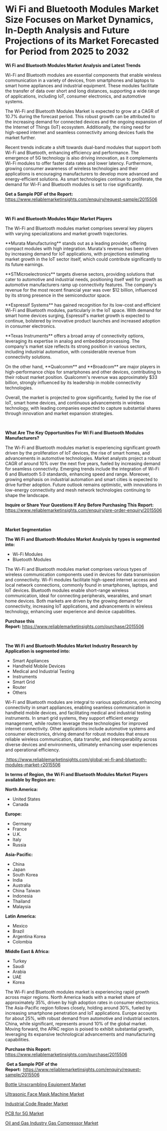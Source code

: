 <p><h1>Wi Fi and Bluetooth Modules Market Size Focuses on Market Dynamics, In-Depth Analysis and Future Projections of its Market Forecasted for Period from 2025 to 2032</h1></p><p><strong>Wi Fi and Bluetooth Modules Market Analysis and Latest Trends</strong></p>
<p><p>Wi-Fi and Bluetooth modules are essential components that enable wireless communication in a variety of devices, from smartphones and laptops to smart home appliances and industrial equipment. These modules facilitate the transfer of data over short and long distances, supporting a wide range of applications, including IoT, consumer electronics, and automotive systems.</p><p>The Wi-Fi and Bluetooth Modules Market is expected to grow at a CAGR of 10.7% during the forecast period. This robust growth can be attributed to the increasing demand for connected devices and the ongoing expansion of the Internet of Things (IoT) ecosystem. Additionally, the rising need for high-speed internet and seamless connectivity among devices fuels the market further.</p><p>Recent trends indicate a shift towards dual-band modules that support both Wi-Fi and Bluetooth, enhancing efficiency and performance. The emergence of 5G technology is also driving innovation, as it complements Wi-Fi modules to offer faster data rates and lower latency. Furthermore, growing consumer awareness of wireless technologies and their applications is encouraging manufacturers to develop more advanced and energy-efficient solutions. As smart technologies continue to proliferate, the demand for Wi-Fi and Bluetooth modules is set to rise significantly.</p></p>
<p><strong>Get a Sample PDF of the Report:&nbsp;</strong> <a href="https://www.reliablemarketinsights.com/enquiry/request-sample/2015506?utm_campaign=3047&utm_medium=2&utm_source=Github&utm_content=ia&utm_term=29032025&utm_id=wi-fi-and-bluetooth-modules">https://www.reliablemarketinsights.com/enquiry/request-sample/2015506</a></p>
<p>&nbsp;</p>
<p><strong>Wi Fi and Bluetooth Modules Major Market Players</strong></p>
<p><p>The Wi-Fi and Bluetooth modules market comprises several key players with varying specializations and market growth trajectories. </p><p>**Murata Manufacturing** stands out as a leading provider, offering compact modules with high integration. Murata's revenue has been driven by increasing demand for IoT applications, with projections estimating market growth in the IoT sector itself, which could contribute significantly to its future earnings.</p><p>**STMicroelectronics** targets diverse sectors, providing solutions that cater to automotive and industrial needs, positioning itself well for growth as automotive manufacturers ramp up connectivity features. The company's revenue for the most recent financial year was over $12 billion, influenced by its strong presence in the semiconductor space.</p><p>**Espressif Systems** has gained recognition for its low-cost and efficient Wi-Fi and Bluetooth modules, particularly in the IoT space. With demand for smart home devices surging, Espressif's market growth is expected to continue, bolstered by innovative product launches and increased adoption in consumer electronics.</p><p>**Texas Instruments** offers a broad array of connectivity options, leveraging its expertise in analog and embedded processing. The company's market size reflects its strong position in various sectors, including industrial automation, with considerable revenue from connectivity solutions.</p><p>On the other hand, **Qualcomm** and **Broadcom** are major players in high-performance chips for smartphones and other devices, contributing to their robust market position. Qualcomm's revenue was approximately $33 billion, strongly influenced by its leadership in mobile connectivity technologies.</p><p>Overall, the market is projected to grow significantly, fueled by the rise of IoT, smart home devices, and continuous advancements in wireless technology, with leading companies expected to capture substantial shares through innovation and market expansion strategies.</p></p>
<p>&nbsp;</p>
<p><strong>What Are The Key Opportunities For Wi Fi and Bluetooth Modules Manufacturers?</strong></p>
<p><p>The Wi-Fi and Bluetooth modules market is experiencing significant growth driven by the proliferation of IoT devices, the rise of smart homes, and advancements in automotive technologies. Market analysts project a robust CAGR of around 10% over the next five years, fueled by increasing demand for seamless connectivity. Emerging trends include the integration of Wi-Fi 6 and Bluetooth 5.0 standards, enhancing speed and range. Moreover, growing emphasis on industrial automation and smart cities is expected to drive further adoption. Future outlook remains optimistic, with innovations in low-energy connectivity and mesh network technologies continuing to shape the landscape.</p></p>
<p><strong>Inquire or Share Your Questions If Any Before Purchasing This Report:</strong> <a href="https://www.reliablemarketinsights.com/enquiry/pre-order-enquiry/2015506?utm_campaign=3047&utm_medium=2&utm_source=Github&utm_content=ia&utm_term=29032025&utm_id=wi-fi-and-bluetooth-modules">https://www.reliablemarketinsights.com/enquiry/pre-order-enquiry/2015506</a></p>
<p>&nbsp;</p>
<p><strong>Market Segmentation</strong></p>
<p><strong>The Wi Fi and Bluetooth Modules Market Analysis by types is segmented into:</strong></p>
<p><ul><li>Wi-Fi Modules</li><li>Bluetooth Modules</li></ul></p>
<p><p>The Wi-Fi and Bluetooth modules market comprises various types of wireless communication components used in devices for data transmission and connectivity. Wi-Fi modules facilitate high-speed internet access and local network connections, commonly found in smartphones, laptops, and IoT devices. Bluetooth modules enable short-range wireless communication, ideal for connecting peripherals, wearables, and smart home devices. Both markets are driven by the growing demand for connectivity, increasing IoT applications, and advancements in wireless technology, enhancing user experience and device capabilities.</p></p>
<p><strong>Purchase this Report:&nbsp;</strong><a href="https://www.reliablemarketinsights.com/purchase/2015506?utm_campaign=3047&utm_medium=2&utm_source=Github&utm_content=ia&utm_term=29032025&utm_id=wi-fi-and-bluetooth-modules">https://www.reliablemarketinsights.com/purchase/2015506</a></p>
<p>&nbsp;</p>
<p><strong>The Wi Fi and Bluetooth Modules Market Industry Research by Application is segmented into:</strong></p>
<p><ul><li>Smart Appliances</li><li>Handheld Mobile Devices</li><li>Medical and Industrial Testing</li><li>Instruments</li><li>Smart Grid</li><li>Router</li><li>Others</li></ul></p>
<p><p>Wi-Fi and Bluetooth modules are integral to various applications, enhancing connectivity in smart appliances, enabling seamless communication in handheld mobile devices, and facilitating medical and industrial testing instruments. In smart grid systems, they support efficient energy management, while routers leverage these technologies for improved internet connectivity. Other applications include automotive systems and consumer electronics, driving demand for robust modules that ensure reliable wireless communication, data transfer, and interoperability across diverse devices and environments, ultimately enhancing user experiences and operational efficiency.</p></p>
<p><a href="https://www.reliablemarketinsights.com/global-wi-fi-and-bluetooth-modules-market-r2015506?utm_campaign=3047&utm_medium=2&utm_source=Github&utm_content=ia&utm_term=29032025&utm_id=wi-fi-and-bluetooth-modules">&nbsp;https://www.reliablemarketinsights.com/global-wi-fi-and-bluetooth-modules-market-r2015506</a></p>
<p><strong>In terms of Region, the Wi Fi and Bluetooth Modules Market Players available by Region are:</strong></p>
<p>
    <p> <strong> North America: </strong>
        <ul>
            <li>United States</li>
            <li>Canada</li>
        </ul>
        </p> 
    <p> <strong> Europe: </strong>
        <ul>
            <li>Germany</li>
            <li>France</li>
            <li>U.K.</li>
            <li>Italy</li>
            <li>Russia</li>
        </ul>
        </p> 
    <p> <strong> Asia-Pacific: </strong>
        <ul>
            <li>China</li>
            <li>Japan</li>
            <li>South Korea</li>
            <li>India</li>
            <li>Australia</li>
            <li>China Taiwan</li>
            <li>Indonesia</li>
            <li>Thailand</li>
            <li>Malaysia</li>
        </ul>
        </p> 
    <p> <strong> Latin America: </strong>
        <ul>
            <li>Mexico</li>
            <li>Brazil</li>
            <li>Argentina Korea</li>
            <li>Colombia</li>
        </ul>
        </p> 
    <p> <strong> Middle East & Africa: </strong>
        <ul>
            <li>Turkey</li>
            <li>Saudi</li>
            <li>Arabia</li>
            <li>UAE</li>
            <li>Korea</li>
        </ul>
    </p>
    </p>
<p><p>The Wi-Fi and Bluetooth modules market is experiencing rapid growth across major regions. North America leads with a market share of approximately 35%, driven by high adoption rates in consumer electronics. The Asia-Pacific region follows closely, holding around 30%, fueled by increasing smartphone penetration and IoT applications. Europe accounts for about 25%, with robust demand from automotive and industrial sectors. China, while significant, represents around 10% of the global market. Moving forward, the APAC region is poised to exhibit substantial growth, leveraging its expansive technological advancements and manufacturing capabilities.</p></p>
<p><strong>Purchase this Report: </strong><a href="https://www.reliablemarketinsights.com/purchase/2015506?utm_campaign=3047&utm_medium=2&utm_source=Github&utm_content=ia&utm_term=29032025&utm_id=wi-fi-and-bluetooth-modules">https://www.reliablemarketinsights.com/purchase/2015506</a></p>
<p>&nbsp;<strong>Get a Sample PDF of the Report:&nbsp;&nbsp;</strong><a href="https://www.reliablemarketinsights.com/enquiry/request-sample/2015506?utm_campaign=3047&utm_medium=2&utm_source=Github&utm_content=ia&utm_term=29032025&utm_id=wi-fi-and-bluetooth-modules">https://www.reliablemarketinsights.com/enquiry/request-sample/2015506</a></p>
<p><strong></strong></p>
<p><p><a href="https://www.linkedin.com/pulse/based-recent-analysis-bottle-unscrambling-equipment-market-qzu3e?utm_campaign=3047&utm_medium=2&utm_source=Github&utm_content=ia&utm_term=29032025&utm_id=wi-fi-and-bluetooth-modules">Bottle Unscrambling Equipment Market</a></p><p><a href="https://www.linkedin.com/pulse/ultrasonic-face-mask-machine-market-trend-shows-promising-w4hie?utm_campaign=3047&utm_medium=2&utm_source=Github&utm_content=ia&utm_term=29032025&utm_id=wi-fi-and-bluetooth-modules">Ultrasonic Face Mask Machine Market</a></p><p><a href="https://www.linkedin.com/pulse/market-study-on4-cagr-forecast-from-2025-2032-offeringsignificant-saawe?utm_campaign=3047&utm_medium=2&utm_source=Github&utm_content=ia&utm_term=29032025&utm_id=wi-fi-and-bluetooth-modules">Industrial Code Reader Market</a></p><p><a href="https://github.com/amoakuolaopa/Market-Research-Report-List-1/blob/main/pcb-for-5g-market.md?utm_campaign=3047&utm_medium=2&utm_source=Github&utm_content=ia&utm_term=29032025&utm_id=wi-fi-and-bluetooth-modules">PCB for 5G Market</a></p><p><a href="https://www.linkedin.com/pulse/detailed-insights-competitive-landscape-oil-gas-industry-compressor-ya2ze?utm_campaign=3047&utm_medium=2&utm_source=Github&utm_content=ia&utm_term=29032025&utm_id=wi-fi-and-bluetooth-modules">Oil and Gas Industry Gas Compressor Market</a></p></p>